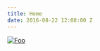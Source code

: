 ```yaml
---
title: Home
date: 2016-08-22 12:08:00 Z
---
```


[![Foo](http://www.google.com.au/images/nav_logo7.png)](http://google.com.au/)